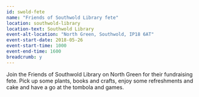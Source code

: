 ```yaml
---
id: swold-fete
name: "Friends of Southwold Library fete"
location: southwold-library
location-text: Southwold Library
event-alt-location: "North Green, Southwold, IP18 6AT"
event-start-date: 2018-05-26
event-start-time: 1000
event-end-time: 1600
breadcrumb: y
---
```


Join the Friends of Southwold Library on North Green for their fundraising fete. Pick up some plants, books and crafts, enjoy some refreshments and cake and have a go at the tombola and games.
